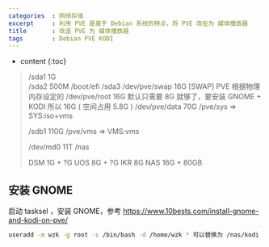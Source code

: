 ```yaml
---
categories  : 网络存储
excerpt     : 利用 PVE 是基于 Debian 系统的特点，将 PVE 改在为 媒体播放器
title       : 改造 PVE 为 媒体播放器
tags        : Debian PVE KODI
---
```


* content
{:toc}

> /sda1                1G     
> /sda2              500M     /boot/efi
> /sda3
>     /dev/pve/swap   16G     [SWAP] PVE 根据物理内存设定的
>     /dev/pve/root   16G     默认只需要 8G 就够了，要安装 GNOME + KODI 所以 16G ( 空间占用 5.8G )
>     /dev/pve/data   70G     /pve/sys    => SYS:iso+vms
> 
> /sdb1              110G     /pve/vms    => VMS:vms
> 
> /dev/md0            11T     /nas
> 
> 
> DSM                 1G  +    ?G
> UOS                 8G  +    ?G
> IKR                 8G
> NAS                16G  +    80GB

## 安装 GNOME
启动 tasksel ，安装 GNOME，参考 https://www.10bests.com/install-gnome-and-kodi-on-pve/

``` bash
useradd -m wzk -g root -s /bin/bash -d /home/wzk * 可以替换为 /nas/kodi
``` 
